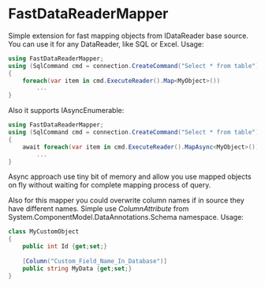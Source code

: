 # FastDataReaderMapper
Simple extension for fast mapping objects from IDataReader base source. You can use it for any DataReader, like SQL or Excel.
Usage:
```cs
using FastDataReaderMapper;
using (SqlCommand cmd = connection.CreateCommand("Select * from table"))
{
    foreach(var item in cmd.ExecuteReader().Map<MyObject>())
        ...
}
```
Also it supports IAsyncEnumerable:
```cs
using FastDataReaderMapper;
using (SqlCommand cmd = connection.CreateCommand("Select * from table"))
{
    await foreach(var item in cmd.ExecuteReader().MapAsync<MyObject>())
        ...
}
```
Async approach use tiny bit of memory and allow you use mapped objects on fly without waiting for complete mapping process of query.

Also for this mapper you could overwrite column names if in source they have different names. Simple use *ColumnAttribute* from System.ComponentModel.DataAnnotations.Schema namespace.
Usage:
```cs
class MyCustomObject
{
    public int Id {get;set;}
    
    [Column("Custom_Field_Name_In_Database")]
    public string MyData {get;set;}
}
```